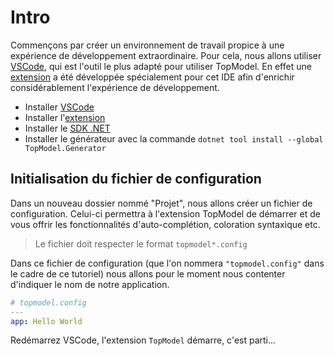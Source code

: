 # Intro

Commençons par créer un environnement de travail propice à une expérience de développement extraordinaire. Pour cela, nous allons utiliser [VSCode](https://code.visualstudio.com/), qui est l'outil le plus adapté pour utiliser TopModel. En effet une [extension](https://marketplace.visualstudio.com/items?itemName=JabX.topmodel) a été développée spécialement pour cet IDE afin d'enrichir considérablement l'expérience de développement.

- Installer [VSCode](https://code.visualstudio.com/)
- Installer l'[extension](https://marketplace.visualstudio.com/items?itemName=JabX.topmodel)
- Installer le [SDK .NET](https://dotnet.microsoft.com/download)
- Installer le générateur avec la commande `dotnet tool install --global TopModel.Generator`

## Initialisation du fichier de configuration

Dans un nouveau dossier nommé "Projet", nous allons créer un fichier de configuration. Celui-ci permettra à l'extension TopModel de démarrer et de vous offrir les fonctionnalités d'auto-complétion, coloration syntaxique etc.

> Le fichier doit respecter le format `topmodel*.config`

Dans ce fichier de configuration (que l'on nommera `"topmodel.config"` dans le cadre de ce tutoriel) nous allons pour le moment nous contenter d'indiquer le nom de notre application.

```yaml
# topmodel.config
---
app: Hello World
```

Redémarrez VSCode, l'extension `TopModel` démarre, c'est parti...
